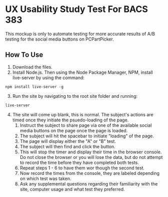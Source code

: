 # UX Usability Study Test For BACS 383
This mockup is only to automate testing for more accurate results of A/B testing for the social media buttons on PCPartPicker.

## How To Use
1. Download the files.
2. Install Node.js. Then using the Node Package Manager, NPM, install live-server by using the command: 
```
npm install live-server -g
```
3. Run the site by navigating to the root site folder and running:
```
live-server
```
4. The site will come up blank, this is normal. The subject's actions are timed once they initiate the psuedo-loading of the page.
    1. Instruct the subject to share page via one of the available social media buttons on the page once the page is loaded.
    2. The subject will hit the spacebar to initiate "loading" of the page.
    3. The page will display either the "A" or "B" test.
    4. The subject will then find and click the button.
    5. This will stop the timer and display their time in the browser console. Do not close the browser or you will lose the data, but do not attempt to record the time before they have completed both tests.
    6. Repeat steps 1 - 6 to have them wor though the second test.
    7. Now record the times from the console, they are labeled depending on which test was taken.
    8. Ask any supplemental questions regarding their familiarity with the site, computer usage and what test they preferred.